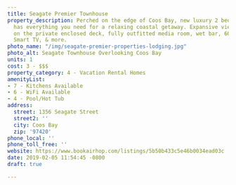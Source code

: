 ```yaml
---
title: Seagate Premier Townhouse
property_description: Perched on the edge of Coos Bay, new luxury 2 bed/2bath townhouse
  has everything you need for a relaxing coastal getaway. Expansive views, a hot tub
  on the private enclosed deck, fully outfitted media room, wet bar, 60” flat panel
  Smart TV, & more.
photo_name: "/img/seagate-premier-properties-lodging.jpg"
photo_alt: Seagate Townhouse Overlooking Coos Bay
units: 1
cost: 3 - $$$
property_category: 4 - Vacation Rental Homes
amenityList:
- 7 - Kitchens Available
- 6 - WiFi Available
- 4 - Pool/Hot Tub
address:
  street: 1356 Seagate Street
  street2: ''
  city: Coos Bay
  zip: '97420'
phone_local: ''
phone_toll_free: ''
website: https://www.bookairhop.com/listings/5b50b433c5e46b0034ead03c
date: 2019-02-05 11:54:45 -0800
draft: true

---
```

